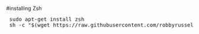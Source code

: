 #installing Zsh
<pre>
 sudo apt-get install zsh
 sh -c "$(wget https://raw.githubusercontent.com/robbyrussell/oh-my-zsh/master/tools/install.sh -O -)"
<pre>
